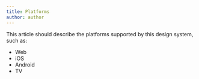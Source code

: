 ```yaml
---
title: Platforms
author: author
---
```


This article should describe the platforms supported by this design system, such as:

* Web
* iOS
* Android
* TV
